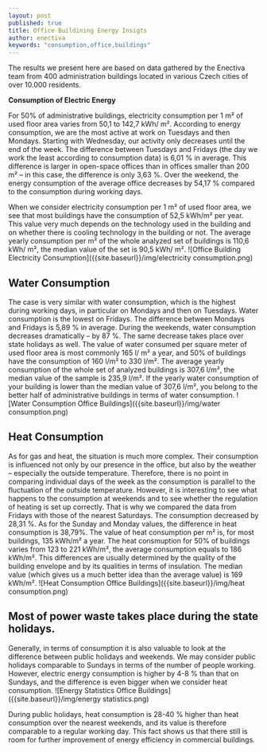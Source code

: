```yaml
---
layout: post
published: true
title: Office Buildining Energy Insigts
author: enectiva
keywords: "consumption,office,buildings"
---
```



The results we present here are based on data gathered by the Enectiva team from 400 administration buildings located in various Czech cities of over 10.000 residents.

**Consumption of Electric Energy**

For 50% of administrative buildings, electricity consumption per 1 m² of used floor area varies from 50,1 to 142,7 kWh/ m². According to energy consumption, we are the most active at work on Tuesdays and then Mondays. Starting with Wednesday, our activity only decreases until the end of the week. The difference between Tuesdays and Fridays (the day we work the least according to consumption data) is 6,01 % in average. This difference is larger in open-space offices than in offices smaller than 200 m² – in this case, the difference is only 3,63 %. Over the weekend, the energy consumption of the average office decreases by 54,17 % compared to the consumption during working days. 

When we consider electricity consumption per 1 m² of used floor area, we see that most buildings have the consumption of  52,5 kWh/m² per year. This value very much depends on the technology used in the building and on whether there is cooling technology in the building or not. The average yearly consumption per m² of the whole analyzed set of buildings is 110,6 kWh/ m², the median value of the set is 90,5 kWh/ m².
![Office Building Electricity Consumption]({{site.baseurl}}/img/electricity consumption.png)

## Water Consumption

The case is very similar with water consumption, which is the highest during working days, in particular on Mondays and then on Tuesdays. Water consumption is the lowest on Fridays. The difference between Mondays and Fridays is 5,89 % in average. During the weekends, water consumption decreases dramatically – by 87 %. The same decrease takes place over state holidays as well.
The value of water consumed per square meter of used floor area is most commonly 165 l/ m² a year, and 50% of buildings have the consumption of 160 l/m² to 330 l/m². The average yearly consumption of the whole set of analyzed buildings is 307,6 l/m², the median value of the sample is 235,9 l/m². If the yearly water consumption of your building is lower than the median value of 307,6 l/m², you belong to the better half of administrative buildings in terms of water consumption.
![Water Consumption Office Buildings]({{site.baseurl}}/img/water consumption.png)

## Heat Consumption

As for gas and heat, the situation is much more complex. Their consumption is influenced not only by our presence in the office, but also by the weather – especially the outside temperature. Therefore, there is no point in comparing individual days of the week as the consumption is parallel to the fluctuation of the outside temperature. However, it is interesting to see what happens to the consumption at weekends and to see whether the regulation of heating is set up correctly. 
That is why we compared the data from Fridays with those of the nearest Saturdays. The consumption decreased by 28,31 %. As for the Sunday and Monday values, the difference in heat consumption is 38,79%. The value of heat consumption per m² is, for most buildings, 135 kWh/m² a year. The heat consmuption for 50% of buildings varies from 123 to 221 kWh/m², the average consumption equals to 186 kWh/m². This differences are usually determined by the quality of the building envelope and by its qualities in terms of insulation. The median value (which gives us a much better idea than the average value) is 169 kWh/m².
![Heat Consumption Office Buildings]({{site.baseurl}}/img/heat consumption.png)

## Most of power waste takes place during the state holidays.

Generally, in terms of consumption it is also valuable to look at the difference between public holidays and weekends. We may consider public holidays comparable to Sundays in terms of the number of people working. However, electric energy consumption is higher by 4-8 % than that on Sundays, and the difference is even bigger when we consider heat consumption.
![Energy Statistics Office Buildings]({{site.baseurl}}/img/energy statistics.png)

During public holidays, heat consumption is 28-40 % higher than heat consumption over the nearest weekends, and its value is therefore comparable to a regular working day. This fact shows us that there still is room for further improvement of energy efficiency in commercial buildings.
